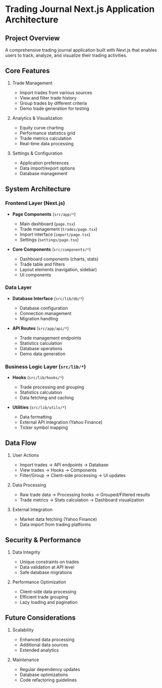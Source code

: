 # Trading Journal Next.js Application Architecture

## Project Overview

A comprehensive trading journal application built with Next.js that enables users to track, analyze, and visualize their trading activities.

## Core Features

1. Trade Management
   - Import trades from various sources
   - View and filter trade history
   - Group trades by different criteria
   - Demo trade generation for testing

2. Analytics & Visualization
   - Equity curve charting
   - Performance statistics grid
   - Trade metrics calculation
   - Real-time data processing

3. Settings & Configuration
   - Application preferences
   - Data import/export options
   - Database management

## System Architecture

### Frontend Layer (Next.js)
- **Page Components** (`src/app/*`)
  - Main dashboard (`page.tsx`)
  - Trade management (`trades/page.tsx`)
  - Import interface (`import/page.tsx`)
  - Settings (`settings/page.tsx`)

- **Core Components** (`src/components/*`)
  - Dashboard components (charts, stats)
  - Trade table and filters
  - Layout elements (navigation, sidebar)
  - UI components

### Data Layer
- **Database Interface** (`src/lib/db/*`)
  - Database configuration
  - Connection management
  - Migration handling

- **API Routes** (`src/app/api/*`)
  - Trade management endpoints
  - Statistics calculation
  - Database operations
  - Demo data generation

### Business Logic Layer (`src/lib/*`)
- **Hooks** (`src/lib/hooks/*`)
  - Trade processing and grouping
  - Statistics calculation
  - Data fetching and caching

- **Utilities** (`src/lib/utils/*`)
  - Data formatting
  - External API integration (Yahoo Finance)
  - Ticker symbol mapping

## Data Flow

1. User Actions
   - Import trades → API endpoints → Database
   - View trades → Hooks → Components
   - Filter/Group → Client-side processing → UI updates

2. Data Processing
   - Raw trade data → Processing hooks → Grouped/Filtered results
   - Trade metrics → Stats calculation → Dashboard visualization

3. External Integration
   - Market data fetching (Yahoo Finance)
   - Data import from trading platforms

## Security & Performance

1. Data Integrity
   - Unique constraints on trades
   - Data validation at API level
   - Safe database migrations

2. Performance Optimization
   - Client-side data processing
   - Efficient trade grouping
   - Lazy loading and pagination

## Future Considerations

1. Scalability
   - Enhanced data processing
   - Additional data sources
   - Extended analytics

2. Maintenance
   - Regular dependency updates
   - Database optimizations
   - Code refactoring guidelines